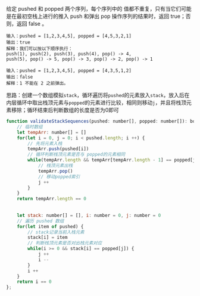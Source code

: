 给定 pushed 和 popped 两个序列，每个序列中的 值都不重复，只有当它们可能是在最初空栈上进行的推入 push 和弹出 pop 操作序列的结果时，返回 true；否则，返回 false 。

```
输入：pushed = [1,2,3,4,5], popped = [4,5,3,2,1]
输出：true
解释：我们可以按以下顺序执行：
push(1), push(2), push(3), push(4), pop() -> 4,
push(5), pop() -> 5, pop() -> 3, pop() -> 2, pop() -> 1

输入：pushed = [1,2,3,4,5], popped = [4,3,5,1,2]
输出：false
解释：1 不能在 2 之前弹出。
```

思路：创建一个数组模拟`stack`，循环遍历将`pushed`的元素放入`stack`，放入后在内层循环中取出栈顶元素与`popped`的元素进行比较，相同则移动`j`，并且将栈顶元素移除；循环结束后判断数组的长度是否为0即可

```js
function validateStackSequences(pushed: number[], popped: number[]): boolean {
  	// 临时数组
    let tempArr: number[] = []
    for(let i = 0, j = 0; i < pushed.length; i ++) {    
      	// 先将元素入栈
        tempArr.push(pushed[i])
      	// 循环判断栈顶元素是否与 popped的元素相同
        while(tempArr.length && tempArr[tempArr.length - 1] == popped[j]) {
          	// 栈顶元素出栈
            tempArr.pop()
          	// 移动popped索引
            j ++
        }
    }
    return tempArr.length == 0
  	
  	
    let stack: number[] = [], i: number = 0, j: number = 0
  	// 遍历 pushed 数组
    for(let item of pushed) {
      	// stack记录当前入栈元素
        stack[i] = item
      	// 判断栈顶元素是否对出栈元素对应
        while(i >= 0 && stack[i] == popped[j]) {
            j ++
            i --
        }
        i ++
    }
    return i == 0
};
```

